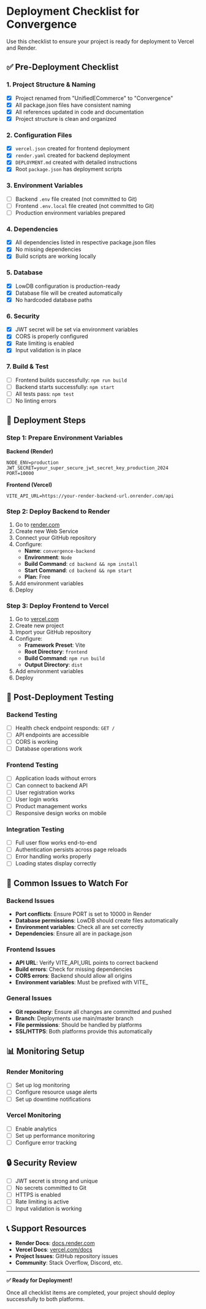 # Deployment Checklist for Convergence

Use this checklist to ensure your project is ready for deployment to Vercel and Render.

## ✅ Pre-Deployment Checklist

### 1. Project Structure & Naming
- [x] Project renamed from "UnifiedECommerce" to "Convergence"
- [x] All package.json files have consistent naming
- [x] All references updated in code and documentation
- [x] Project structure is clean and organized

### 2. Configuration Files
- [x] `vercel.json` created for frontend deployment
- [x] `render.yaml` created for backend deployment
- [x] `DEPLOYMENT.md` created with detailed instructions
- [x] Root `package.json` has deployment scripts

### 3. Environment Variables
- [ ] Backend `.env` file created (not committed to Git)
- [ ] Frontend `.env.local` file created (not committed to Git)
- [ ] Production environment variables prepared

### 4. Dependencies
- [x] All dependencies listed in respective package.json files
- [x] No missing dependencies
- [x] Build scripts are working locally

### 5. Database
- [x] LowDB configuration is production-ready
- [x] Database file will be created automatically
- [x] No hardcoded database paths

### 6. Security
- [x] JWT secret will be set via environment variables
- [x] CORS is properly configured
- [x] Rate limiting is enabled
- [x] Input validation is in place

### 7. Build & Test
- [ ] Frontend builds successfully: `npm run build`
- [ ] Backend starts successfully: `npm start`
- [ ] All tests pass: `npm test`
- [ ] No linting errors

## 🚀 Deployment Steps

### Step 1: Prepare Environment Variables

**Backend (Render)**
```env
NODE_ENV=production
JWT_SECRET=your_super_secure_jwt_secret_key_production_2024
PORT=10000
```

**Frontend (Vercel)**
```env
VITE_API_URL=https://your-render-backend-url.onrender.com/api
```

### Step 2: Deploy Backend to Render

1. Go to [render.com](https://render.com)
2. Create new Web Service
3. Connect your GitHub repository
4. Configure:
   - **Name**: `convergence-backend`
   - **Environment**: `Node`
   - **Build Command**: `cd backend && npm install`
   - **Start Command**: `cd backend && npm start`
   - **Plan**: Free
5. Add environment variables
6. Deploy

### Step 3: Deploy Frontend to Vercel

1. Go to [vercel.com](https://vercel.com)
2. Create new project
3. Import your GitHub repository
4. Configure:
   - **Framework Preset**: Vite
   - **Root Directory**: `frontend`
   - **Build Command**: `npm run build`
   - **Output Directory**: `dist`
5. Add environment variables
6. Deploy

## 🧪 Post-Deployment Testing

### Backend Testing
- [ ] Health check endpoint responds: `GET /`
- [ ] API endpoints are accessible
- [ ] CORS is working
- [ ] Database operations work

### Frontend Testing
- [ ] Application loads without errors
- [ ] Can connect to backend API
- [ ] User registration works
- [ ] User login works
- [ ] Product management works
- [ ] Responsive design works on mobile

### Integration Testing
- [ ] Full user flow works end-to-end
- [ ] Authentication persists across page reloads
- [ ] Error handling works properly
- [ ] Loading states display correctly

## 🚨 Common Issues to Watch For

### Backend Issues
- **Port conflicts**: Ensure PORT is set to 10000 in Render
- **Database permissions**: LowDB should create files automatically
- **Environment variables**: Check all are set correctly
- **Dependencies**: Ensure all are in package.json

### Frontend Issues
- **API URL**: Verify VITE_API_URL points to correct backend
- **Build errors**: Check for missing dependencies
- **CORS errors**: Backend should allow all origins
- **Environment variables**: Must be prefixed with VITE_

### General Issues
- **Git repository**: Ensure all changes are committed and pushed
- **Branch**: Deployments use main/master branch
- **File permissions**: Should be handled by platforms
- **SSL/HTTPS**: Both platforms provide this automatically

## 📊 Monitoring Setup

### Render Monitoring
- [ ] Set up log monitoring
- [ ] Configure resource usage alerts
- [ ] Set up downtime notifications

### Vercel Monitoring
- [ ] Enable analytics
- [ ] Set up performance monitoring
- [ ] Configure error tracking

## 🔒 Security Review

- [ ] JWT secret is strong and unique
- [ ] No secrets committed to Git
- [ ] HTTPS is enabled
- [ ] Rate limiting is active
- [ ] Input validation is working

## 📞 Support Resources

- **Render Docs**: [docs.render.com](https://docs.render.com)
- **Vercel Docs**: [vercel.com/docs](https://vercel.com/docs)
- **Project Issues**: GitHub repository issues
- **Community**: Stack Overflow, Discord, etc.

---

**✅ Ready for Deployment!**

Once all checklist items are completed, your project should deploy successfully to both platforms. 